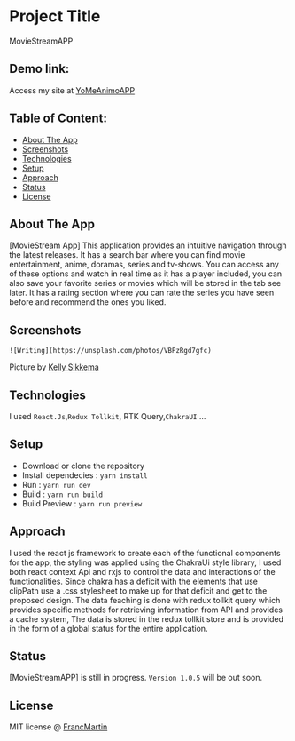 # Project Title
MovieStreamAPP

## Demo link:
Access my site at [YoMeAnimoAPP](https://yomeanimo-chakra.netlify.app/)

## Table of Content:

- [About The App](#about-the-app)
- [Screenshots](#screenshots)
- [Technologies](#technologies)
- [Setup](#setup)
- [Approach](#approach)
- [Status](#status)
- [License](#license)

## About The App
[MovieStream App] This application provides an intuitive navigation through the latest releases.
It has a search bar where you can find movie entertainment, anime, doramas, series and tv-shows.
You can access any of these options and watch in real time as it has a player included, you can also save your favorite series or movies which will be stored in the tab see later.
It has a rating section where you can rate the series you have seen before and recommend the ones you liked.

## Screenshots

`![Writing](https://unsplash.com/photos/VBPzRgd7gfc)`

Picture by [Kelly Sikkema](https://unsplash.com/@kellysikkema)

## Technologies
I used `React.Js`,`Redux Tollkit`, RTK Query,`ChakraUI` ...

## Setup
- Download or clone the repository
- Install dependecies : `yarn install`
- Run : `yarn run dev`
- Build : `yarn run build`
- Build Preview : `yarn run preview`

## Approach
I used the react js framework to create each of the functional components for the app, the styling was applied using the ChakraUi style library, I used both react context Api and rxjs to control the data and interactions of the functionalities. 
Since chakra has a deficit with the elements that use clipPath use a .css stylesheet to make up for that deficit and get to the proposed design.
The data feaching is done with redux tollkit query which provides specific methods for retrieving information from API and provides a cache system, The data is stored in the redux tollkit store and is provided in the form of a global status for the entire application.
## Status
[MovieStreamAPP] is still in progress. `Version 1.0.5` will be out soon.

## License

MIT license @ [FrancMartin](https://franc-martin-portfolio.netlify.app/)
